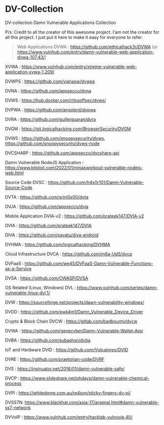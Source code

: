 # DV-Collection
DV-collection
Damn Vulnerable Applications Collection

P/s: Credit to all the creator of this awesome project. I'am not the creator for all this project. I just put it here to make it easy for everyone to refer.

> Web Applications
DVWA : https://github.com/ethicalhack3r/DVWA (or https://www.vulnhub.com/entry/damn-vulnerable-web-application-dvwa-107,43/)
> 
XVWA : https://www.vulnhub.com/entry/xtreme-vulnerable-web-application-xvwa-1,209/

DVWPS : https://github.com/vianasw/dvwps

DVNA : https://github.com/appsecco/dvna

DVWS : https://hub.docker.com/r/tssoffsec/dvws/

DVPWA : https://github.com/anxolerd/dvpwa

DVRA : https://github.com/guilleiguaran/dvra

DVGM : https://git.logicalhacking.com/BrowserSecurity/DVGM

DVWS : https://github.com/snoopysecurity/dvws, https://github.com/snoopysecurity/dvws-node

DVCSHARP : https://github.com/appsecco/dvcsharp-api

Damn Vulnerable NodeJS Application : https://www.kitploit.com/2022/01/ninjasworkout-vulnerable-nodejs-web.html


Source Code
DVSC : https://github.com/h4x0r101/Damn-Vulnerable-Source-Code

DVTA : https://github.com/srini0x00/dvta

DVJA : https://github.com/appsecco/dvja

Mobile Application
DVIA-v2 : https://github.com/prateek147/DVIA-v2

DVIA : https://github.com/prateek147/DVIA

DIVA : https://github.com/payatu/diva-android

DVHMA : https://github.com/logicalhacking/DVHMA



Cloud Infrastructure
DVCA : https://github.com/m6a-UdS/dvca

DVFaaS : https://github.com/we45/DVFaaS-Damn-Vulnerable-Functions-as-a-Service

DVSA : https://github.com/OWASP/DVSA



OS Related (Linux, Windows)
DVL : https://www.vulnhub.com/series/damn-vulnerable-linux-dvl,1/

DVW : https://sourceforge.net/projects/dawn-vulnerability-windows/

DVDD : https://github.com/pwk4m1/Damn_Vulnerable_Device_Driver



Crypto & Block Chain
DVCW : https://gitlab.com/badbounty/dvcw

DVWA : https://github.com/genecyber/Damn-Vulnerable-Wallet-App

DVBA : https://github.com/subashsn/dvba




IoT and Hardware
DVID : https://github.com/Vulcainreo/DVID

DVRE : https://github.com/praetorian-code/DVRF

DVS : https://insinuator.net/2016/01/damn-vulnerable-safe/

DVCP : https://www.slideshare.net/phdays/damn-vulnerable-chemical-process

DVPI : https://whitedome.com.au/re4son/sticky-fingers-dv-pi/

DVSS7N: https://www.blackhat.com/asia-17/arsenal.html#damn-vulnerable-ss7-network

DVVoIP : https://www.vulnhub.com/entry/hacklab-vulnvoip,40/
